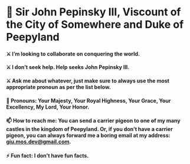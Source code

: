 # 👑 Sir John Pepinsky III, Viscount of the City of Somewhere and Duke of Peepyland 

  
#### ⚔️ I’m looking to collaborate on conquering the world.
  
#### ⚔️ I don’t seek help. Help seeks John Pepinsky III.
  
#### ⚔️ Ask me about whatever, just make sure to always use the most appropriate pronoun as per the list below.

#### 👑 Pronouns: Your Majesty, Your Royal Highness, Your Grace, Your Excellency, My Lord, Your Honor.

#### 📫 How to reach me: You can send a carrier pigeon to one of my many castles in the kingdom of Peepyland. Or, if you don’t have a carrier pigeon, you can always forward me a boring email at my address: giu.mos.dev@gmail.com.

#### ⚡ Fun fact: I don’t have fun facts.

